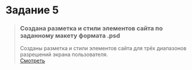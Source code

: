 # Задание 5
> ### Создана разметка и стили элементов сайта по заданному макету формата .psd  
> Созданы разметка и стили элементов сайта для трёх диапазонов разрешений экрана пользователя.  
> [Смотреть](https://allekseyleonov.github.io/JsCourse/Task5/)
